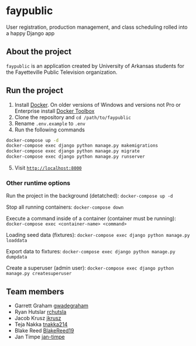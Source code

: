 # faypublic
User registration, production management, and class scheduling rolled into a happy Django app

## About the project

`faypublic` is an application created by University of Arkansas students for the Fayetteville Public Television organization. 

## Run the project

1. Install [Docker](https://docs.docker.com/engine/installation/).
   On older versions of Windows and versions not Pro or Enterprise install [Docker Toolbox](https://docs.docker.com/toolbox/overview/)
2. Clone the repository and `cd /path/to/faypublic`
3. Rename `.env.example` to `.env`
4. Run the following commands
```bash
docker-compose up -d
docker-compose exec django python manage.py makemigrations
docker-compose exec django python manage.py migrate
docker-compose exec django python manage.py runserver
```
5. Visit [`http://localhost:8000`](http://localhost:8000)

### Other runtime options

Run the project in the background (detatched): `docker-compose up -d`

Stop all running containers: `docker-compose down`

Execute a command inside of a container (container must be running): `docker-compose exec <container-name> <command>`

Loading seed data (fixtures): `docker-compose exec django python manage.py loaddata`

Export data to fixtures: `docker-compose exec django python manage.py dumpdata`

Create a superuser (admin user): `docker-compose exec django python manage.py createsuperuser`

## Team members
* Garrett Graham [gwadegraham](https://github.com/gwadegraham)
* Ryan Hutslar [rchutsla](https://github.com/rchutsla)
* Jacob Krusz [jkrusz](https://github.com/jkrusz)
* Teja Nakka [tnakka214](https://github.com/tnakka214)
* Blake Reed [BlakeReed19](https://github.com/BlakeReed19)
* Jan Timpe [jan-timpe](https://github.com/jan-timpe)
